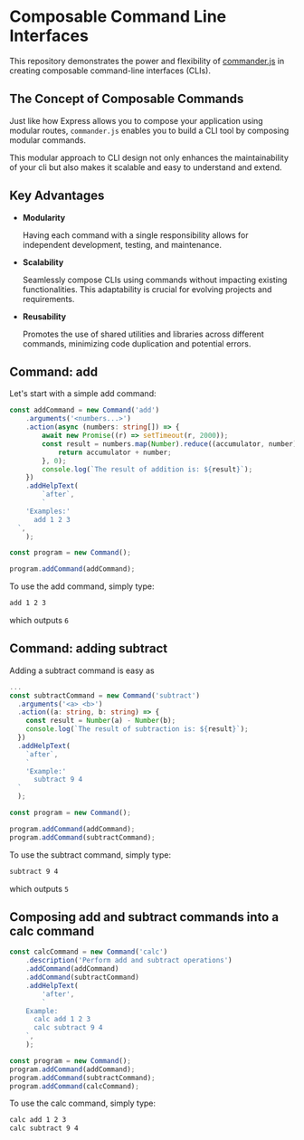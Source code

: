 # Composable Command Line Interfaces

This repository demonstrates the power and flexibility of [commander.js](https://github.com/tj/commander.js) in creating composable command-line interfaces (CLIs).

## The Concept of Composable Commands

Just like how Express allows you to compose your application using modular routes, `commander.js` enables you to build a CLI tool by composing modular commands.

This modular approach to CLI design not only enhances the maintainability of your cli but also makes it scalable and easy to understand and extend.

## Key Advantages

- **Modularity**

  Having each command with a single responsibility allows for independent development, testing, and maintenance.

- **Scalability**

  Seamlessly compose CLIs using commands without impacting existing functionalities. This adaptability is crucial for evolving projects and requirements.

- **Reusability**

  Promotes the use of shared utilities and libraries across different commands, minimizing code duplication and potential errors.

## Command: add

Let's start with a simple add command:

```typescript
const addCommand = new Command('add')
	.arguments('<numbers...>')
	.action(async (numbers: string[]) => {
		await new Promise((r) => setTimeout(r, 2000));
		const result = numbers.map(Number).reduce((accumulator, number) => {
			return accumulator + number;
		}, 0);
		console.log(`The result of addition is: ${result}`);
	})
	.addHelpText(
		`after`,
		`    
    'Examples:'
      add 1 2 3
  `,
	);

const program = new Command();

program.addCommand(addCommand);
```

To use the add command, simply type:

```bash
add 1 2 3
```

which outputs `6`

## Command: adding subtract

Adding a subtract command is easy as

```typescript
...
const subtractCommand = new Command('subtract')
  .arguments('<a> <b>')
  .action((a: string, b: string) => {
    const result = Number(a) - Number(b);
    console.log(`The result of subtraction is: ${result}`);
  })
  .addHelpText(
    `after`,
    `
    'Example:'
      subtract 9 4
  `
  );

const program = new Command();

program.addCommand(addCommand);
program.addCommand(subtractCommand);
```

To use the subtract command, simply type:

```bash
subtract 9 4
```

which outputs `5`

## Composing add and subtract commands into a calc command

```typescript
const calcCommand = new Command('calc')
	.description('Perform add and subtract operations')
	.addCommand(addCommand)
	.addCommand(subtractCommand)
	.addHelpText(
		'after',
		`
    Example:
      calc add 1 2 3
      calc subtract 9 4
    `,
	);

const program = new Command();
program.addCommand(addCommand);
program.addCommand(subtractCommand);
program.addCommand(calcCommand);
```

To use the calc command, simply type:

```bash
calc add 1 2 3
calc subtract 9 4
```
